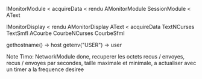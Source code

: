 
IMonitorModule < acquireData < rendu
	AMonitorModule
		SessionModule   < AText

IMonitorDisplay < rendu
	AMonitorDisplay
		AText < acquireData
			TextNCurses
			TextSmfl
		ACourbe
			CourbeNCurses
			CourbeSfml


gethostname() -> host
getenv("USER") -> user

Note Timo: NetworkModule done, recuperer les octets recus / envoyes, recus / envoyes par secondes, taille maximale et minimale, a actualiser avec un timer a la frequence desiree
